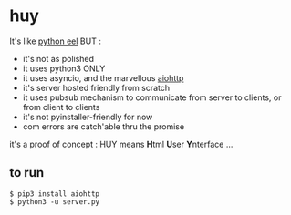 # huy

It's like [python eel](https://github.com/ChrisKnott/Eel) BUT :

* it's not as polished
* it uses python3 ONLY
* it uses asyncio, and the marvellous [aiohttp](https://aiohttp.readthedocs.io/en/stable/)
* it's server hosted friendly from scratch
* it uses pubsub mechanism to communicate from server to clients, or from client to clients
* it's not pyinstaller-friendly for now
* com errors are catch'able thru the promise

it's a proof of concept : HUY means **H**tml **U**ser **Y**nterface ...

## to run

    $ pip3 install aiohttp
    $ python3 -u server.py

